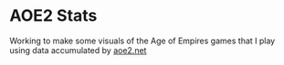 # AOE2 Stats

Working to make some visuals of the Age of Empires games that I play using data accumulated by [aoe2.net](https://aoe2.net)
